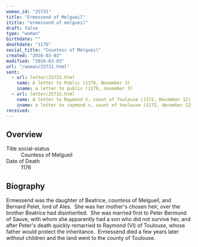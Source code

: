 ```yaml
---
woman_id: "25731"
title: "Ermessend of Melgueil"
ititle: "ermessend of melgueil"
draft: false
type: "woman"
birthdate: ""
deathdate: "1176"
social_title: "Countess of Melgueil"
created: "2016-03-03"
modified: "2016-03-03"
url: "/woman/25731.html"
sent:
  - url: letter/25733.html
    name: A letter to Public (1176, November 3)
    iname: a letter to public (1176, november 3)
  - url: letter/25732.html
    name: A letter to Raymond V, count of Toulouse (1172, December 12)
    iname: a letter to raymond v, count of toulouse (1172, december 12)
received:
---
```

<h2 class="mt-4">Overview</h2><dt>Title social-status</dt><dd>Countess of Melgueil</dd><dt>Date of Death</dt><dd>1176</dd><h2 class="mt-4">Biography</h2><p>Ermessend was the daughter of Beatrice, countess of Melgueil, and Bernard Pelet, lord of Ales. &nbsp;She was her mother's chosen heir, over the brother Beatrice had disinherited. &nbsp;She was married first to&nbsp;Peter Bermund of Sauve, with whom she apparently had a son who did not survive her, and after Peter's death quickly remarried to Raymond (VI) of Toulouse, whose father would protect the inheritance. &nbsp;Ermessend died a few years later without children and the land went to the county of Toulouse.</p>
